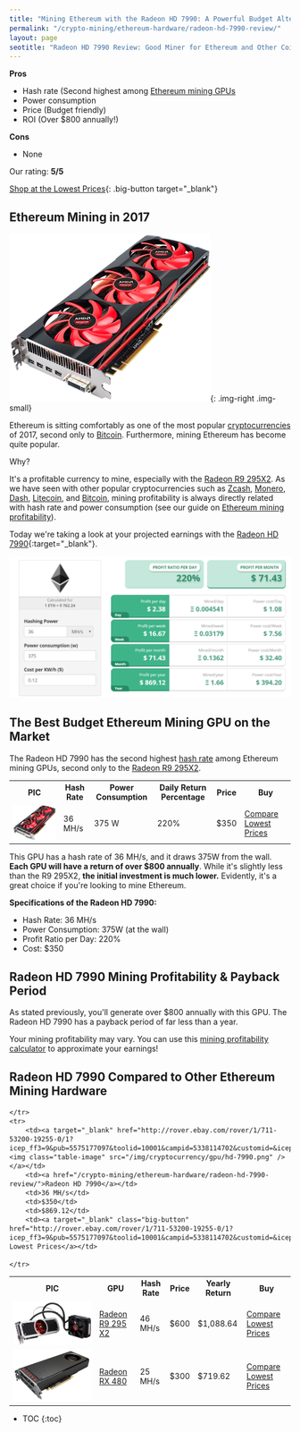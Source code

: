 ```yaml
---
title: "Mining Ethereum with the Radeon HD 7990: A Powerful Budget Alternative"
permalink: "/crypto-mining/ethereum-hardware/radeon-hd-7990-review/"
layout: page
seotitle: "Radeon HD 7990 Review: Good Miner for Ethereum and Other Coins?" 
---
```


**Pros**

* Hash rate (Second highest among [Ethereum mining GPUs](/crypto-mining/ethereum-hardware/)
* Power consumption 
* Price (Budget friendly)
* ROI (Over $800 annually!)

**Cons**

* None

Our rating: **5/5**

[Shop at the Lowest Prices](http://rover.ebay.com/rover/1/711-53200-19255-0/1?icep_ff3=9&pub=5575177097&toolid=10001&campid=5338114702&customid=&icep_uq=Radeon+HD+7990&icep_sellerId=&icep_ex_kw=&icep_sortBy=12&icep_catId=&icep_minPrice=&icep_maxPrice=&ipn=psmain&icep_vectorid=229466&kwid=902099&mtid=824&kw=lg){: .big-button target="_blank"} 

## Ethereum Mining in 2017 
![Radeon HD 7990](/img/cryptocurrency/gpu/hd-7990.png){: .img-right .img-small}

Ethereum is sitting comfortably as one of the most popular [cryptocurrencies](/crypto-mining/) of 2017, second only to [Bitcoin](/crypto-mining/bitcoin-hardware/). Furthermore, mining Ethereum has become quite popular. 

Why?

It's a profitable currency to mine, especially with the [Radeon R9 295X2](http://rover.ebay.com/rover/1/711-53200-19255-0/1?icep_ff3=9&pub=5575177097&toolid=10001&campid=5338114702&customid=&icep_uq=Radeon+R9+295X2&icep_sellerId=&icep_ex_kw=&icep_sortBy=12&icep_catId=&icep_minPrice=&icep_maxPrice=&ipn=psmain&icep_vectorid=229466&kwid=902099&mtid=824&kw=lg). As we have seen with other popular cryptocurrencies such as [Zcash](/crypto-mining/zcash-hardware/), [Monero](/crypto-mining/monero-hardware/), [Dash](/crypto-mining/dash-hardware/), [Litecoin](/crypto-mining/litecoin-hardware/), and [Bitcoin](/crypto-mining/bitcoin-hardware), mining profitability is always directly related with hash rate and power consumption (see our guide on [Ethereum mining profitability](/crypto-mining/ethereum-mining-profitability/)). 

Today we're taking a look at your projected earnings with the [Radeon HD 7990](http://rover.ebay.com/rover/1/711-53200-19255-0/1?icep_ff3=9&pub=5575177097&toolid=10001&campid=5338114702&customid=&icep_uq=Radeon+HD+7990&icep_sellerId=&icep_ex_kw=&icep_sortBy=12&icep_catId=&icep_minPrice=&icep_maxPrice=&ipn=psmain&icep_vectorid=229466&kwid=902099&mtid=824&kw=lg){:target="_blank"}.

![Profit](/img/cryptocurrency/hd-7990-review/profit1.png)

## The Best Budget Ethereum Mining GPU on the Market

The Radeon HD 7990 has the second highest [hash rate](https://99bitcoins.com/what-is-bitcoin-hash/) among Ethereum mining GPUs, second only to the [Radeon R9 295X2](/crypto-mining/ethereum-hardware/r9-295-x2-review/).

<table class="basic-table" align="center">
	<tr>
		<th>PIC</th>
		<th>Hash Rate</th>
		<th>Power Consumption</th>
		<th>Daily Return Percentage</th>
		<th>Price</th>
		<th>Buy</th>
	</tr>
	<tr>
		<td><a href="http://rover.ebay.com/rover/1/711-53200-19255-0/1?icep_ff3=9&pub=5575177097&toolid=10001&campid=5338114702&customid=&icep_uq=Radeon+HD+7990&icep_sellerId=&icep_ex_kw=&icep_sortBy=12&icep_catId=&icep_minPrice=&icep_maxPrice=&ipn=psmain&icep_vectorid=229466&kwid=902099&mtid=824&kw=lg"><img class="table-image" src="/img/cryptocurrency/gpu/hd-7990.png" /></a></td>
		<td>36 MH/s</td>
		<td>375 W</td>
		<td>220%</td>
		<td>$350</td>
		<td><a target="_blank" class="big-button" href="http://rover.ebay.com/rover/1/711-53200-19255-0/1?icep_ff3=9&pub=5575177097&toolid=10001&campid=5338114702&customid=&icep_uq=Radeon+HD+7990&icep_sellerId=&icep_ex_kw=&icep_sortBy=12&icep_catId=&icep_minPrice=&icep_maxPrice=&ipn=psmain&icep_vectorid=229466&kwid=902099&mtid=824&kw=lg">Compare Lowest Prices</a></td>
	</tr>
</table>

This GPU has a hash rate of 36 MH/s, and it draws 375W from the wall. **Each GPU will have a return of over $800 annually**. While it's slightly less than the R9 295X2, **the initial investment is much lower.** Evidently, it's a great choice if you're looking to mine Ethereum. 

**Specifications of the Radeon HD 7990:**

* Hash Rate: 36 MH/s
* Power Consumption: 375W (at the wall)
* Profit Ratio per Day: 220%
* Cost: $350

## Radeon HD 7990 Mining Profitability & Payback Period

As stated previously, you'll generate over $800 annually with this GPU. The Radeon HD 7990 has a payback period of far less than a year.

Your mining profitability may vary. You can use this [mining profitability calculator](https://www.cryptocompare.com/mining/calculator/eth?HashingPower=46&HashingUnit=MH%2Fs&PowerConsumption=500&CostPerkWh=0.12) to approximate your earnings! 

## Radeon HD 7990 Compared to Other Ethereum Mining Hardware

<table class="basic-table" align="center">
	<tr>
		<th>PIC</th>
		<th>GPU</th>
		<th>Hash Rate</th>
		<th>Price</th>
		<th>Yearly Return</th>
		<th>Buy</th>
	</tr>
	<tr>
		<td><a href="/crypto-mining/ethereum-hardware/r9-295-x2-review/"><img class="table-image" src="/img/cryptocurrency/gpu/r9-295-x2.png" /></a></td>
		<td><a href="/crypto-mining/ethereum-hardware/r9-295-x2-review/">Radeon R9 295 X2</a></td>
		<td>46 MH/s</td>
		<td>$600</td>
		<td>$1,088.64</td>
		<td><a target="_blank" class="big-button" href="http://rover.ebay.com/rover/1/711-53200-19255-0/1?icep_ff3=9&pub=5575177097&toolid=10001&campid=5338114702&customid=&icep_uq=radeon+r9+295x2&icep_sellerId=&icep_ex_kw=&icep_sortBy=12&icep_catId=&icep_minPrice=&icep_maxPrice=&ipn=psmain&icep_vectorid=229466&kwid=902099&mtid=824&kw=lg">Compare Lowest Prices</a></td>
	</tr>
	<tr>
		<td><a target="_blank" href="http://rover.ebay.com/rover/1/711-53200-19255-0/1?icep_ff3=9&pub=5575177097&toolid=10001&campid=5338114702&customid=&icep_uq=radeon+rx+480&icep_sellerId=&icep_ex_kw=&icep_sortBy=12&icep_catId=&icep_minPrice=&icep_maxPrice=&ipn=psmain&icep_vectorid=229466&kwid=902099&mtid=824&kw=lg"><img class="table-image" src="/img/cryptocurrency/gpu/rx-480-8gb.png" /></a></td>
		<td><a href="/crypto-mining/ethereum-hardware/radeon-rx-480-review/">Radeon RX 480</a></td>
		<td>25 MH/s</td>
		<td>$300</td>
		<td>$719.62</td>
		<td><a target="_blank" class="big-button" href="http://rover.ebay.com/rover/1/711-53200-19255-0/1?icep_ff3=9&pub=5575177097&toolid=10001&campid=5338114702&customid=&icep_uq=radeon+rx+480&icep_sellerId=&icep_ex_kw=&icep_sortBy=12&icep_catId=&icep_minPrice=&icep_maxPrice=&ipn=psmain&icep_vectorid=229466&kwid=902099&mtid=824&kw=lg">Compare Lowest Prices</a></td>
		
	</tr>
	<tr>
		<td><a target="_blank" href="http://rover.ebay.com/rover/1/711-53200-19255-0/1?icep_ff3=9&pub=5575177097&toolid=10001&campid=5338114702&customid=&icep_uq=radeon+hd+7990&icep_sellerId=&icep_ex_kw=&icep_sortBy=12&icep_catId=&icep_minPrice=&icep_maxPrice=&ipn=psmain&icep_vectorid=229466&kwid=902099&mtid=824&kw=lg"><img class="table-image" src="/img/cryptocurrency/gpu/hd-7990.png" /></a></td>
		<td><a href="/crypto-mining/ethereum-hardware/radeon-hd-7990-review/">Radeon HD 7990</a></td>
		<td>36 MH/s</td>
		<td>$350</td>
		<td>$869.12</td>
		<td><a target="_blank" class="big-button" href="http://rover.ebay.com/rover/1/711-53200-19255-0/1?icep_ff3=9&pub=5575177097&toolid=10001&campid=5338114702&customid=&icep_uq=radeon+hd+7990&icep_sellerId=&icep_ex_kw=&icep_sortBy=12&icep_catId=&icep_minPrice=&icep_maxPrice=&ipn=psmain&icep_vectorid=229466&kwid=902099&mtid=824&kw=lg">Compare Lowest Prices</a></td>
		
	</tr>
	
</table>


* TOC
{:toc}
